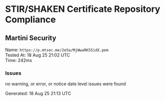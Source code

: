 # STIR/SHAKEN Certificate Repository Compliance

## Martini Security

Name: `https://p.mtsec.me/2e5a/MjWwaRK55idX.pem`\
Tested At: 18 Aug 25 21:02 UTC\
Time: 242ms

### Issues

no warning, or error, or notice date level issues were found

Generated: 18 Aug 25 21:13 UTC